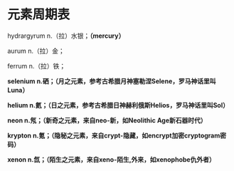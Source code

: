 # 元素周期表

hydrargyrum n.（拉）水银；**（mercury）**

aurum n.（拉）金；

ferrum n.（拉）铁；

**selenium n.硒；（月之元素，参考古希腊月神塞勒涅Selene，罗马神话里叫Luna）**

**helium n.氦；（日之元素，参考古希腊日神赫利俄斯Helios，罗马神话里叫Sol）**

**neon n.氖；（新奇之元素，来自neo-新，如Neolithic Age新石器时代）**

**krypton n.氪；（隐秘之元素，来自crypt-隐藏，如encrypt加密cryptogram密码）**

**xenon n.氙；（陌生之元素，来自xeno-陌生,外来，如xenophobe仇外者）**

